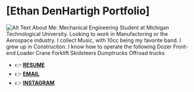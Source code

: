 # [Ethan DenHartigh Portfolio]
![Alt Text](./images/E5BB9D7A-2405-4836-A6A2-12E9FB21690B.jpeg)
About Me:
  Mechanical Engineering Student at Michigan Technological University.
  Looking to work in Manufactoring or the Aerospace industry.
  I collect Music, with 10cc being my favorite band.
  I grew up in Construciton. I know how to operate the following
    Dozer
    Front-end Loader
    Crane
    Forklift
    Skidsteers
    Dumptrucks
    Offroad trucks
    
- 👉 [**RESUME**](https://github.com/eden-mtu/eden-mtu.github.io/raw/main/Ethan_Denhartigh_Resume%20(1).pdf)
- 👉 [**EMAIL**](mailto:denhartighethan@gmail.com)
- 👉 [**INSTAGRAM**](https://www.instagram.com/edenhart01/)

